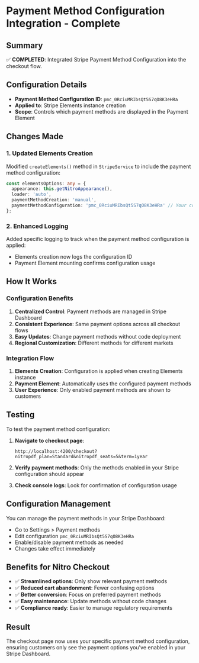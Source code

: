 # Payment Method Configuration Integration - Complete

## Summary
✅ **COMPLETED**: Integrated Stripe Payment Method Configuration into the checkout flow.

## Configuration Details
- **Payment Method Configuration ID**: `pmc_0RciuMRIbsQt5S7qO8K3eHRa`
- **Applied to**: Stripe Elements instance creation
- **Scope**: Controls which payment methods are displayed in the Payment Element

## Changes Made

### 1. Updated Elements Creation
Modified `createElements()` method in `StripeService` to include the payment method configuration:

```typescript
const elementsOptions: any = {
  appearance: this.getNitroAppearance(),
  loader: 'auto',
  paymentMethodCreation: 'manual',
  paymentMethodConfiguration: 'pmc_0RciuMRIbsQt5S7qO8K3eHRa' // Your configuration
};
```

### 2. Enhanced Logging
Added specific logging to track when the payment method configuration is applied:
- Elements creation now logs the configuration ID
- Payment Element mounting confirms configuration usage

## How It Works

### Configuration Benefits
1. **Centralized Control**: Payment methods are managed in Stripe Dashboard
2. **Consistent Experience**: Same payment options across all checkout flows
3. **Easy Updates**: Change payment methods without code deployment
4. **Regional Customization**: Different methods for different markets

### Integration Flow
1. **Elements Creation**: Configuration is applied when creating Elements instance
2. **Payment Element**: Automatically uses the configured payment methods
3. **User Experience**: Only enabled payment methods are shown to customers

## Testing
To test the payment method configuration:

1. **Navigate to checkout page**:
   ```
   http://localhost:4200/checkout?nitropdf_plan=Standard&nitropdf_seats=5&term=1year
   ```

2. **Verify payment methods**: Only the methods enabled in your Stripe configuration should appear

3. **Check console logs**: Look for confirmation of configuration usage

## Configuration Management
You can manage the payment methods in your Stripe Dashboard:
- Go to Settings > Payment methods
- Edit configuration `pmc_0RciuMRIbsQt5S7qO8K3eHRa`
- Enable/disable payment methods as needed
- Changes take effect immediately

## Benefits for Nitro Checkout
- ✅ **Streamlined options**: Only show relevant payment methods
- ✅ **Reduced cart abandonment**: Fewer confusing options
- ✅ **Better conversion**: Focus on preferred payment methods
- ✅ **Easy maintenance**: Update methods without code changes
- ✅ **Compliance ready**: Easier to manage regulatory requirements

## Result
The checkout page now uses your specific payment method configuration, ensuring customers only see the payment options you've enabled in your Stripe Dashboard.
